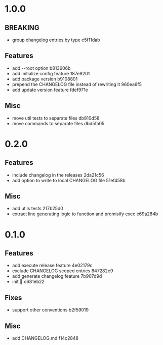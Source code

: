 # 1.0.0

## BREAKING

- group changelog entries by type c5f11dab

## Features

- add --root option b813606b
- add initialize config feature 187e9201
- add package version b9108801
- prepend the CHANGELOG file instead of rewriting it 960ea6f5
- add update version feature fdef971e

## Misc

- move util tests to separate files db810d58
- move commands to separate files dbd5fa05

# 0.2.0

## Features

- include changelog in the releases 2da21c56
- add option to write to local CHANGELOG file 51ef458b

## Misc

- add utils tests 217b25d0
- extract line generating logic to function and promisify exec e69a284b

# 0.1.0

## Features

- add execute release feature 4e02179c
- exclude CHANGELOG scoped entries 847282e9
- add generate changelog feature 7b907d9d
- init :seedling: c681eb22

## Fixes

- support other conventions b2f59019

## Misc

- add CHANGELOG.md f14c2848
